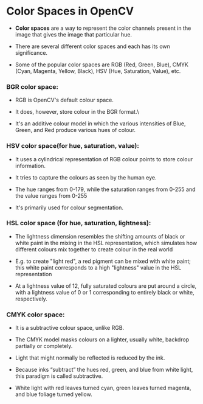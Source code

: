 # Color Spaces in OpenCV

* <b>Color spaces</b> are a way to represent the color channels present in the image that gives the image that particular hue. 
 
* There are several different color spaces and each has its own significance.

* Some of the popular color spaces are RGB (Red, Green, Blue), CMYK (Cyan, Magenta, Yellow, Black), HSV (Hue, Saturation, Value), etc.

### BGR color space:

* RGB is OpenCV's default colour space.

* It does, however, store colour in the BGR format.\

* It's an additive colour model in which the various intensities of Blue, Green, and Red produce various hues of colour.

### HSV color space(for hue, saturation, value):

* It uses a cylindrical representation of RGB colour points to store colour information.

* It tries to capture the colours as seen by the human eye.

* The hue ranges from 0-179, while the saturation ranges from 0-255 and the value ranges from 0-255

*  It's primarily used for colour segmentation.

### HSL color space (for hue, saturation, lightness):

* The lightness dimension resembles the shifting amounts of black or white paint in the mixing in the HSL representation, which simulates how different colours mix together to create colour in the real world

* E.g. to create "light red", a red pigment can be mixed with white paint; this white paint corresponds to a high "lightness" value in the HSL representation

* At a lightness value of 12, fully saturated colours are put around a circle, with a lightness value of 0 or 1 corresponding to entirely black or white, respectively.

### CMYK color space: 

* It is a subtractive colour space, unlike RGB.

* The CMYK model masks colours on a lighter, usually white, backdrop partially or completely. 

* Light that might normally be reflected is reduced by the ink.

* Because inks “subtract” the hues red, green, and blue from white light, this paradigm is called subtractive.

* White light with red leaves turned cyan, green leaves turned magenta, and blue foliage turned yellow.
